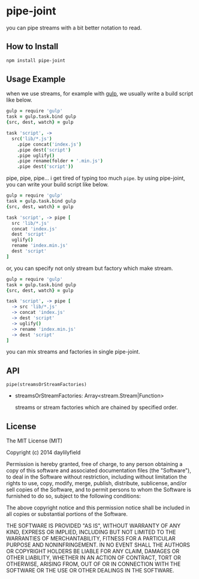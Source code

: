 pipe-joint
==========

you can pipe streams with a bit better notation to read.

How to Install
--------------

```sh
npm install pipe-joint
```

Usage Example
-------------

when we use streams, for example with [gulp](http://gulpjs.com/), we usually
write a build script like below.

```coffeescript
gulp = require 'gulp'
task = gulp.task.bind gulp
{src, dest, watch} = gulp

task 'script', ->
  src('lib/*.js')
    .pipe concat('index.js')
    .pipe dest('script')
    .pipe uglify()
    .pipe rename(folder + '.min.js')
    .pipe dest('script'))
```

pipe, pipe, pipe... i get tired of typing too much ``pipe``. by using
pipe-joint, you can write your build script like below.

```coffeescript
gulp = require 'gulp'
task = gulp.task.bind gulp
{src, dest, watch} = gulp

task 'script', -> pipe [
  src 'lib/*.js'
  concat 'index.js'
  dest 'script'
  uglify()
  rename 'index.min.js'
  dest 'script'
]
```

or, you can specify not only stream but factory which make stream.

```coffeescript
gulp = require 'gulp'
task = gulp.task.bind gulp
{src, dest, watch} = gulp

task 'script', -> pipe [
  -> src 'lib/*.js'
  -> concat 'index.js'
  -> dest 'script'
  -> uglify()
  -> rename 'index.min.js'
  -> dest 'script'
]
```

you can mix streams and factories in single pipe-joint.

API
---

``pipe(streamsOrStreamFactories)``

- streamsOrStreamFactories: Array<stream.Stream|Function>

  streams or stream factories which are chained by specified order.

License
-------

The MIT License (MIT)

Copyright (c) 2014 daylilyfield

Permission is hereby granted, free of charge, to any person obtaining a copy of
this software and associated documentation files (the "Software"), to deal in
the Software without restriction, including without limitation the rights to
use, copy, modify, merge, publish, distribute, sublicense, and/or sell copies
of the Software, and to permit persons to whom the Software is furnished to do
so, subject to the following conditions:

The above copyright notice and this permission notice shall be included in all
copies or substantial portions of the Software.

THE SOFTWARE IS PROVIDED "AS IS", WITHOUT WARRANTY OF ANY KIND, EXPRESS OR
IMPLIED, INCLUDING BUT NOT LIMITED TO THE WARRANTIES OF MERCHANTABILITY,
FITNESS FOR A PARTICULAR PURPOSE AND NONINFRINGEMENT. IN NO EVENT SHALL THE
AUTHORS OR COPYRIGHT HOLDERS BE LIABLE FOR ANY CLAIM, DAMAGES OR OTHER
LIABILITY, WHETHER IN AN ACTION OF CONTRACT, TORT OR OTHERWISE, ARISING FROM,
OUT OF OR IN CONNECTION WITH THE SOFTWARE OR THE USE OR OTHER DEALINGS IN THE
SOFTWARE.
